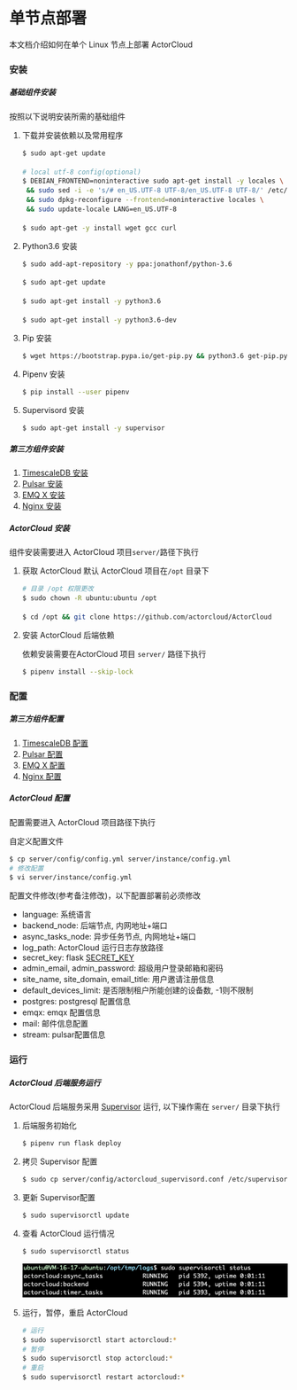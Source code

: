 # 单节点部署

本文档介绍如何在单个 Linux 节点上部署 ActorCloud

### 安装

##### 基础组件安装

按照以下说明安装所需的基础组件

1. 下载并安装依赖以及常用程序

   ```bash
   $ sudo apt-get update
   
   # local utf-8 config(optional)
   $ DEBIAN_FRONTEND=noninteractive sudo apt-get install -y locales \
    && sudo sed -i -e 's/# en_US.UTF-8 UTF-8/en_US.UTF-8 UTF-8/' /etc/locale.gen \
    && sudo dpkg-reconfigure --frontend=noninteractive locales \
    && sudo update-locale LANG=en_US.UTF-8
   
   $ sudo apt-get -y install wget gcc curl
   ```

2. Python3.6 安装

   ```bash
   $ sudo add-apt-repository -y ppa:jonathonf/python-3.6
   
   $ sudo apt-get update
   
   $ sudo apt-get install -y python3.6
   
   $ sudo apt-get install -y python3.6-dev
   ```

3. Pip 安装

   ```bash
   $ wget https://bootstrap.pypa.io/get-pip.py && python3.6 get-pip.py --force-reinstall --user
   ```

4. Pipenv 安装

   ```bash
   $ pip install --user pipenv
   ```

5. Supervisord 安装

   ```bash
   $ sudo apt-get install -y supervisor
   ```

   


##### 第三方组件安装

1. [TimescaleDB 安装](timescaledb.md#timescaledb-安装)
2. [Pulsar 安装](pulsar.md#pulsar-安装)
3. [EMQ X 安装](emqx.md#emq-x-安装)
4. [Nginx 安装](nginx.md#nginx-安装)



##### ActorCloud 安装

组件安装需要进入 ActorCloud 项目`server/`路径下执行

1. 获取 ActorCloud
   默认 ActorCloud 项目在`/opt` 目录下
   ```bash
   # 目录 /opt 权限更改
   $ sudo chown -R ubuntu:ubuntu /opt

   $ cd /opt && git clone https://github.com/actorcloud/ActorCloud
   ```

2. 安装 ActorCloud 后端依赖

   依赖安装需要在ActorCloud 项目 `server/` 路径下执行

   ```bash
   $ pipenv install --skip-lock
   ```



### 配置

##### 第三方组件配置

1. [TimescaleDB 配置](timescaledb.md#timescaledb-配置)
2. [Pulsar 配置](pulsar.md#pulsar-配置)
3. [EMQ X 配置](emqx.md#emq-x-配置)
4. [Nginx 配置](nginx.md#nginx-配置)

##### ActorCloud 配置

配置需要进入 ActorCloud 项目路径下执行

自定义配置文件

```bash
$ cp server/config/config.yml server/instance/config.yml
# 修改配置
$ vi server/instance/config.yml
```

配置文件修改(参考备注修改)，以下配置部署前必须修改

* language: 系统语言
* backend_node: 后端节点, 内网地址+端口
* async_tasks_node: 异步任务节点, 内网地址+端口
* log_path:  ActorCloud 运行日志存放路径
* secret_key:  flask [SECRET_KEY](http://flask.pocoo.org/docs/1.0/config/#SECRET_KEY)
* admin_email, admin_password: 超级用户登录邮箱和密码
* site_name, site_domain, email_title:  用户邀请注册信息
* default_devices_limit: 是否限制租户所能创建的设备数, -1则不限制
* postgres: postgresql 配置信息
* emqx: emqx 配置信息
* mail: 邮件信息配置
* stream: pulsar配置信息





### 运行

##### ActorCloud 后端服务运行

ActorCloud 后端服务采用 [Supervisor](http://supervisord.org/) 运行, 以下操作需在 `server/` 目录下执行
1. 后端服务初始化

   ```bash
   $ pipenv run flask deploy
   ```

2. 拷贝 Supervisor 配置

   ```bash
   $ sudo cp server/config/actorcloud_supervisord.conf /etc/supervisor/conf.d/
   ```

3. 更新 Supervisor配置

   ```bash
   $ sudo supervisorctl update
   ```

4. 查看 ActorCloud 运行情况

   ```bash
   $ sudo supervisorctl status
   ```
   ![actorcloud_run_status](_assets/actorcloud_run_status.png)

5. 运行，暂停，重启 ActorCloud

   ```bash
   # 运行
   $ sudo supervisorctl start actorcloud:*
   # 暂停
   $ sudo supervisorctl stop actorcloud:*
   # 重启
   $ sudo supervisorctl restart actorcloud:*
   ```


